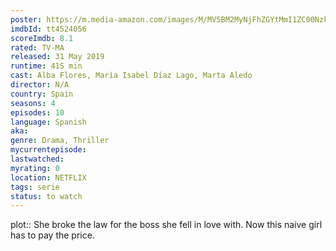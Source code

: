 ```yaml
---
poster: https://m.media-amazon.com/images/M/MV5BM2MyNjFhZGYtMmI1ZC00Nzk0LWIwZjktMzMxZTk1YTQ2NWNhXkEyXkFqcGdeQXVyNDQ4NTM2ODE@._V1_SX300.jpg
imdbId: tt4524056
scoreImdb: 8.1
rated: TV-MA
released: 31 May 2019
runtime: 41S min
cast: Alba Flores, María Isabel Díaz Lago, Marta Aledo
director: N/A
country: Spain
seasons: 4
episodes: 10
language: Spanish
aka: 
genre: Drama, Thriller
mycurrentepisode: 
lastwatched: 
myrating: 0
location: NETFLIX
tags: serie
status: to watch
---
```


plot:: She broke the law for the boss she fell in love with. Now this naive girl has to pay the price.